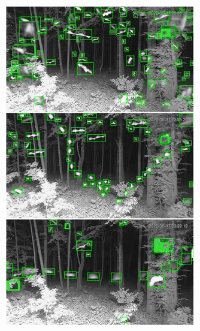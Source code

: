 ![20200617-222801-225806](in/20200617/20200617-222801-225806_0_.jpg)
![20200617-225811-232816](in/20200617/20200617-225811-232816_0_.jpg)
![20200617-232821-235826](in/20200617/20200617-232821-235826_0_.jpg)
